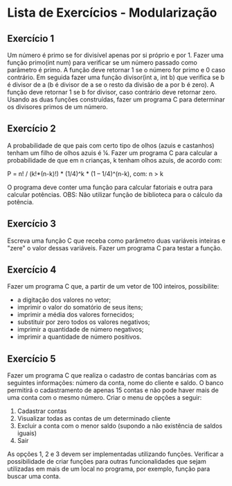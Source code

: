 # Lista de Exercícios - Modularização
## Exercício 1
Um número é primo se for divisível apenas por si próprio e por 1. Fazer uma função primo(int num) para verificar se um número passado como parâmetro é primo. A função deve retornar 1 se o número for primo e 0 caso contrário. Em seguida fazer uma função divisor(int a, int b) que verifica se b é divisor de a (b é divisor de a se o resto da divisão de a por b é zero). A função deve retornar 1 se b for divisor, caso contrário deve retornar zero. Usando as duas funções construídas, fazer um programa C para determinar os divisores primos de um número.
## Exercício 2
A probabilidade de que pais com certo tipo de olhos (azuis e castanhos) tenham um filho de olhos azuis é ¼. Fazer um programa C para calcular a probabilidade de que em n crianças, k tenham olhos azuis, de acordo com:

P = n! / (k!*(n-k)!) * (1/4)^k * (1 – 1/4)^(n-k), com: n > k

O programa deve conter uma função para calcular fatoriais e outra para calcular potências. OBS: Não utilizar função de biblioteca para o cálculo da potência.
## Exercício 3
Escreva uma função C que receba como parâmetro duas variáveis inteiras e "zere" o valor dessas variáveis. Fazer um programa C para testar a função.
## Exercício 4
Fazer um programa C que, a partir de um vetor de 100 inteiros, possibilite:
* a digitação dos valores no vetor;
* imprimir o valor do somatório de seus itens;
* imprimir a média dos valores fornecidos;
* substituir por zero todos os valores negativos;
* imprimir a quantidade de número negativos;
* imprimir a quantidade de número positivos.
## Exercício 5
Fazer um programa C que realiza o cadastro de contas bancárias com as seguintes informações: número da conta, nome do cliente e saldo. O banco permitirá o cadastramento de apenas 15 contas e não pode haver mais de uma conta com o mesmo número. Criar o menu de opções a seguir:
1. Cadastrar contas
2. Visualizar todas as contas de um determinado cliente
3. Excluir a conta com o menor saldo (supondo a não existência de saldos iguais)
4. Sair

As opções 1, 2 e 3 devem ser implementadas utilizando funções. Verificar a
possibilidade de criar funções para outras funcionalidades que sejam utilizadas em mais
de um local no programa, por exemplo, função para buscar uma conta. 
